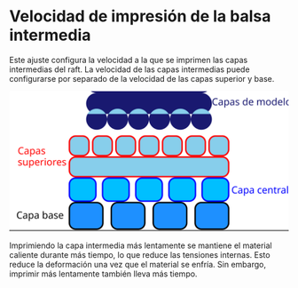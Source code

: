 Velocidad de impresión de la balsa intermedia
====
<!--if cura_version<5.0:Este ajuste configura la velocidad a la que se imprime la capa intermedia del raft. La velocidad de la capa media puede ser configurada por separado de la velocidad de las capas superior y base.-->
<!--if cura_version>=5.0-->Este ajuste configura la velocidad a la que se imprimen las capas intermedias del raft. La velocidad de las capas intermedias puede configurarse por separado de la velocidad de las capas superior y base.<!--endif-->

![Dónde se encuentra la capa intermedia en la balsa](../images/raft_dimensions_simplified.svg)

Imprimiendo la capa intermedia <!--if cura_version<5.0:layer--><!--if cura_version>=5.0-->más lentamente se mantiene el material caliente durante más tiempo, lo que reduce las tensiones internas. Esto reduce la deformación una vez que el material se enfría. Sin embargo, imprimir más lentamente también lleva más tiempo.